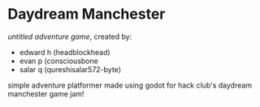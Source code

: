 # Daydream Manchester
*untitled adventure game*, created by:
- edward h (headblockhead)
- evan p (consciousbone
- salar q (qureshisalar572-byte)

simple adventure platformer made using godot for hack club's daydream manchester game jam!
